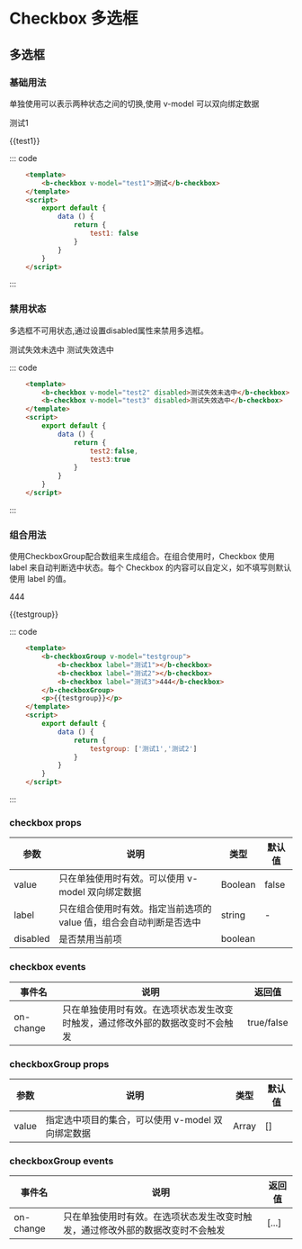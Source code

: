 # Checkbox 多选框
多选框
-----
### 基础用法
单独使用可以表示两种状态之间的切换,使用 v-model 可以双向绑定数据

<div>
    <b-checkbox v-model="test1"  @on-change="change">测试1</b-checkbox>
    <p>{{test1}}</p>

::: code
```html
    <template>
        <b-checkbox v-model="test1">测试</b-checkbox>
    </template>
    <script>
        export default {
            data () {
                return {
                    test1: false
                }
            }
        }
    </script>
```
:::
</div>

### 禁用状态
多选框不可用状态,通过设置disabled属性来禁用多选框。

<div>
    <b-checkbox v-model="test2" disabled>测试失效未选中</b-checkbox>
    <b-checkbox v-model="test3" disabled>测试失效选中</b-checkbox>
    
::: code
```html
    <template>
        <b-checkbox v-model="test2" disabled>测试失效未选中</b-checkbox>
        <b-checkbox v-model="test3" disabled>测试失效选中</b-checkbox>
    </template>
    <script>
        export default {
            data () {
                return {
                    test2:false,
                    test3:true
                }
            }
        }
    </script>
```
:::
</div>

### 组合用法
使用CheckboxGroup配合数组来生成组合。在组合使用时，Checkbox 使用 label 来自动判断选中状态。每个 Checkbox 的内容可以自定义，如不填写则默认使用 label 的值。

<div>
    <b-checkboxGroup v-model="testgroup"   @on-change="changeGroup">
        <b-checkbox label="测试1"></b-checkbox>
        <b-checkbox label="测试2"></b-checkbox>
        <b-checkbox label="测试3">444</b-checkbox>
    </b-checkboxGroup>
    <p>{{testgroup}}</p>
    
::: code
```html
    <template>
        <b-checkboxGroup v-model="testgroup">
            <b-checkbox label="测试1"></b-checkbox>
            <b-checkbox label="测试2"></b-checkbox>
            <b-checkbox label="测试3">444</b-checkbox>
        </b-checkboxGroup>
        <p>{{testgroup}}</p>
    </template>
    <script>
        export default {
            data () {
                return {
                    testgroup: ['测试1','测试2']
                }
            }
        }
    </script>
```
:::
</div>



<script>
    export default {
        data () {
            return {
                test1:false,
                test2:false,
                test3:true,
                testgroup: ['测试1','测试2']
            }
        },
        methods: {
            change(data){
                console.log('change',data)
            },
            changeGroup(data){
                console.log('change',data)
            }
        }
    }
</script>


### checkbox props
| 参数      | 说明    | 类型       | 默认值   |
|---------- |-------- |---------- |-------- |
| value     | 只在单独使用时有效。可以使用 v-model 双向绑定数据   | Boolean    |    false   |
| label     | 只在组合使用时有效。指定当前选项的 value 值，组合会自动判断是否选中   | string    |   -  |
| disabled     | 是否禁用当前项   | boolean    |    |     false  |

### checkbox events
| 事件名	      | 说明	    | 返回值 |
|---------- |-------- |---------- |
| on-change     | 只在单独使用时有效。在选项状态发生改变时触发，通过修改外部的数据改变时不会触发 |	true/false  |


### checkboxGroup props
| 参数      | 说明    | 类型       | 默认值   |
|---------- |-------- |---------- |-------- |
| value     | 指定选中项目的集合，可以使用 v-model 双向绑定数据  | Array    |    []   |

### checkboxGroup events
| 事件名	      | 说明	    | 返回值 |
|---------- |-------- |---------- |
| on-change     | 只在单独使用时有效。在选项状态发生改变时触发，通过修改外部的数据改变时不会触发 |	[...]  |
